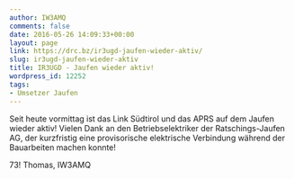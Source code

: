 ```yaml
---
author: IW3AMQ
comments: false
date: 2016-05-26 14:09:33+00:00
layout: page
link: https://drc.bz/ir3ugd-jaufen-wieder-aktiv/
slug: ir3ugd-jaufen-wieder-aktiv
title: IR3UGD - Jaufen wieder aktiv!
wordpress_id: 12252
tags:
- Umsetzer Jaufen
---
```


Seit heute vormittag ist das Link Südtirol und das APRS auf dem Jaufen wieder aktiv! Vielen Dank an den Betriebselektriker der Ratschings-Jaufen AG, der kurzfristig eine provisorische elektrische Verbindung während der Bauarbeiten machen konnte!

73! Thomas, IW3AMQ
